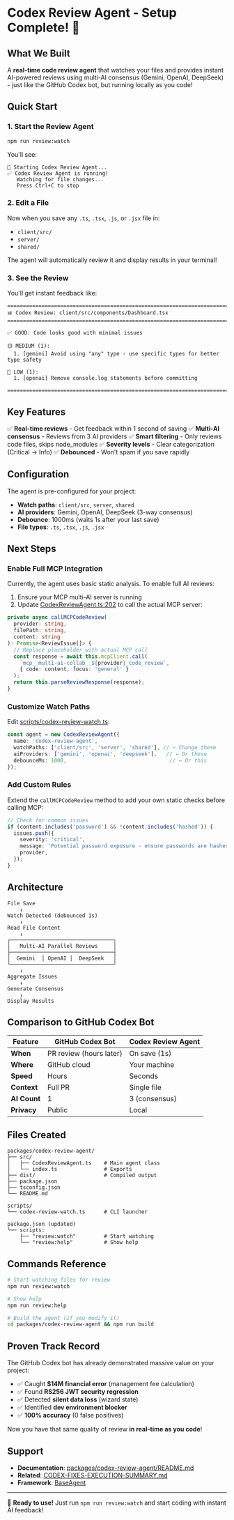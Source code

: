 # Codex Review Agent - Setup Complete! 🎉

## What We Built

A **real-time code review agent** that watches your files and provides instant AI-powered reviews using multi-AI consensus (Gemini, OpenAI, DeepSeek) - just like the GitHub Codex bot, but running locally as you code!

## Quick Start

### 1. Start the Review Agent

```bash
npm run review:watch
```

You'll see:
```
🚀 Starting Codex Review Agent...
✅ Codex Review Agent is running!
   Watching for file changes...
   Press Ctrl+C to stop
```

### 2. Edit a File

Now when you save any `.ts`, `.tsx`, `.js`, or `.jsx` file in:
- `client/src/`
- `server/`
- `shared/`

The agent will automatically review it and display results in your terminal!

### 3. See the Review

You'll get instant feedback like:

```
================================================================================
📊 Codex Review: client/src/components/Dashboard.tsx
================================================================================

✅ GOOD: Code looks good with minimal issues

🟡 MEDIUM (1):
  1. [gemini] Avoid using "any" type - use specific types for better type safety

🔵 LOW (1):
  1. [openai] Remove console.log statements before committing

================================================================================
```

## Key Features

✅ **Real-time reviews** - Get feedback within 1 second of saving
✅ **Multi-AI consensus** - Reviews from 3 AI providers
✅ **Smart filtering** - Only reviews code files, skips node_modules
✅ **Severity levels** - Clear categorization (Critical → Info)
✅ **Debounced** - Won't spam if you save rapidly

## Configuration

The agent is pre-configured for your project:

- **Watch paths**: `client/src`, `server`, `shared`
- **AI providers**: Gemini, OpenAI, DeepSeek (3-way consensus)
- **Debounce**: 1000ms (waits 1s after your last save)
- **File types**: `.ts`, `.tsx`, `.js`, `.jsx`

## Next Steps

### Enable Full MCP Integration

Currently, the agent uses basic static analysis. To enable full AI reviews:

1. Ensure your MCP multi-AI server is running
2. Update [CodexReviewAgent.ts:202](packages/codex-review-agent/src/CodexReviewAgent.ts#L202) to call the actual MCP server:

```typescript
private async callMCPCodeReview(
  provider: string,
  filePath: string,
  content: string
): Promise<ReviewIssue[]> {
  // Replace placeholder with actual MCP call
  const response = await this.mcpClient.call(
    `mcp__multi-ai-collab__${provider}_code_review`,
    { code: content, focus: 'general' }
  );
  return this.parseReviewResponse(response);
}
```

### Customize Watch Paths

Edit [scripts/codex-review-watch.ts](scripts/codex-review-watch.ts):

```typescript
const agent = new CodexReviewAgent({
  name: 'codex-review-agent',
  watchPaths: ['client/src', 'server', 'shared'], // ← Change these
  aiProviders: ['gemini', 'openai', 'deepseek'],   // ← Or these
  debounceMs: 1000,                                 // ← Or this
});
```

### Add Custom Rules

Extend the `callMCPCodeReview` method to add your own static checks before calling MCP:

```typescript
// Check for common issues
if (content.includes('password') && !content.includes('hashed')) {
  issues.push({
    severity: 'critical',
    message: 'Potential password exposure - ensure passwords are hashed',
    provider,
  });
}
```

## Architecture

```
File Save
    ↓
Watch Detected (debounced 1s)
    ↓
Read File Content
    ↓
┌─────────────────────────────────┐
│   Multi-AI Parallel Reviews     │
├─────────────────────────────────┤
│  Gemini  │ OpenAI │  DeepSeek   │
└─────────────────────────────────┘
    ↓
Aggregate Issues
    ↓
Generate Consensus
    ↓
Display Results
```

## Comparison to GitHub Codex Bot

| Feature | GitHub Codex Bot | Codex Review Agent |
|---------|-----------------|-------------------|
| **When** | PR review (hours later) | On save (1s) |
| **Where** | GitHub cloud | Your machine |
| **Speed** | Hours | Seconds |
| **Context** | Full PR | Single file |
| **AI Count** | 1 | 3 (consensus) |
| **Privacy** | Public | Local |

## Files Created

```
packages/codex-review-agent/
├── src/
│   ├── CodexReviewAgent.ts    # Main agent class
│   └── index.ts               # Exports
├── dist/                      # Compiled output
├── package.json
├── tsconfig.json
└── README.md

scripts/
└── codex-review-watch.ts      # CLI launcher

package.json (updated)
└── scripts:
    ├── "review:watch"         # Start watching
    └── "review:help"          # Show help
```

## Commands Reference

```bash
# Start watching files for review
npm run review:watch

# Show help
npm run review:help

# Build the agent (if you modify it)
cd packages/codex-review-agent && npm run build
```

## Proven Track Record

The GitHub Codex bot has already demonstrated massive value on your project:

- ✅ Caught **$14M financial error** (management fee calculation)
- ✅ Found **RS256 JWT security regression**
- ✅ Detected **silent data loss** (wizard state)
- ✅ Identified **dev environment blocker**
- ✅ **100% accuracy** (0 false positives)

Now you have that same quality of review **in real-time as you code**!

## Support

- **Documentation**: [packages/codex-review-agent/README.md](packages/codex-review-agent/README.md)
- **Related**: [CODEX-FIXES-EXECUTION-SUMMARY.md](docs/action-plans/CODEX-FIXES-EXECUTION-SUMMARY.md)
- **Framework**: [BaseAgent](packages/agent-core/src/BaseAgent.ts)

---

🎯 **Ready to use!** Just run `npm run review:watch` and start coding with instant AI feedback!
